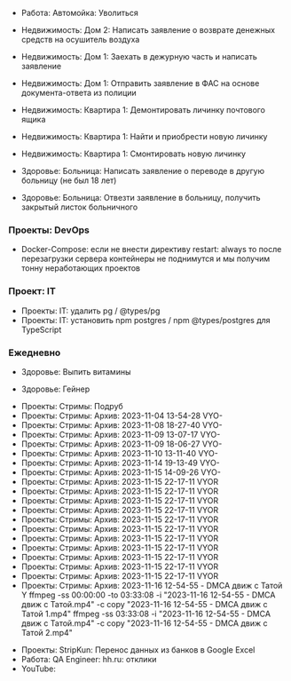 
+ Работа: Автомойка: Уволиться

+ Недвижимость: Дом 2: Написать заявление о возврате денежных средств на осушитель воздуха

- Недвижимость: Дом 1: Заехать в дежурную часть и написать заявление
- Недвижимость: Дом 1: Отправить заявление в ФАС на основе документа-ответа из полиции

- Недвижимость: Квартира 1: Демонтировать личинку почтового ящика
- Недвижимость: Квартира 1: Найти и приобрести новую личинку
- Недвижимость: Квартира 1: Смонтировать новую личинку

- Здоровье: Больница: Написать заявление о переводе в другую больницу (не был 18 лет)
- Здоровье: Больница: Отвезти заявление в больницу, получить закрытый листок больничного

### Проекты: DevOps

+ Docker-Compose: если не внести директиву restart: always то после перезагрузки сервера контейнеры не поднимутся и мы получим тонну неработающих проектов

### Проект: IT

- Проекты: IT: удалить pg / @types/pg
- Проекты: IT: установить npm postgres / npm @types/postgres для TypeScript

### Ежедневно
+ Здоровье: Выпить витамины
- Здоровье: Гейнер
+ Проекты: Стримы: Подруб
+ Проекты: Стримы: Архив: 2023-11-04 13-54-28 VYO-
+ Проекты: Стримы: Архив: 2023-11-08 18-27-40 VYO-
+ Проекты: Стримы: Архив: 2023-11-09 13-07-17 VYO-
+ Проекты: Стримы: Архив: 2023-11-09 18-06-27 VYO-
+ Проекты: Стримы: Архив: 2023-11-10 13-11-40 VYO-
+ Проекты: Стримы: Архив: 2023-11-14 19-13-49 VYO-
+ Проекты: Стримы: Архив: 2023-11-15 14-09-26 VYO-
+ Проекты: Стримы: Архив: 2023-11-15 22-17-11 VYOR
+ Проекты: Стримы: Архив: 2023-11-15 22-17-11 VYOR
+ Проекты: Стримы: Архив: 2023-11-15 22-17-11 VYOR
+ Проекты: Стримы: Архив: 2023-11-15 22-17-11 VYOR
+ Проекты: Стримы: Архив: 2023-11-15 22-17-11 VYOR
+ Проекты: Стримы: Архив: 2023-11-15 22-17-11 VYOR
+ Проекты: Стримы: Архив: 2023-11-15 22-17-11 VYOR
+ Проекты: Стримы: Архив: 2023-11-15 22-17-11 VYOR
+ Проекты: Стримы: Архив: 2023-11-15 22-17-11 VYOR
+ Проекты: Стримы: Архив: 2023-11-15 22-17-11 VYOR
+ Проекты: Стримы: Архив: 2023-11-15 22-17-11 VYOR
+ Проекты: Стримы: Архив: 2023-11-16 12-54-55 - DMCA движ с Татой Y
  ffmpeg -ss 00:00:00 -to 03:33:08 -i "2023-11-16 12-54-55 - DMCA движ с Татой.mp4" -c copy "2023-11-16 12-54-55 - DMCA движ с Татой 1.mp4"
  ffmpeg -ss 03:33:08 -i "2023-11-16 12-54-55 - DMCA движ с Татой.mp4" -c copy "2023-11-16 12-54-55 - DMCA движ с Татой 2.mp4"
- Проекты: StripKun: Перенос данных из банков в Google Excel
- Работа: QA Engineer: hh.ru: отклики
- YouTube:
